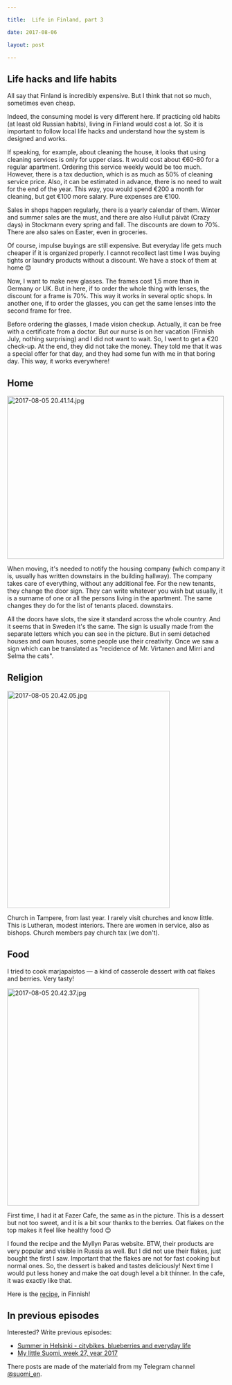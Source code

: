 ```yaml
---

title:  Life in Finland, part 3

date: 2017-08-06

layout: post

---
```


## Life hacks and life habits

All say that Finland is incredibly expensive. But I think that not so much, sometimes even cheap.

Indeed, the consuming model is very different here. If practicing old habits (at least old Russian habits), living in
Finland would cost a lot. So it is important to follow local life hacks and understand how the system is designed and
works.

<excerpt/>

If speaking, for example, about cleaning the house, it looks that using cleaning services is only for upper class. It
would cost about €60-80 for a regular apartment. Ordering this service weekly would be too much. However, there is a tax
deduction, which is as much as 50% of cleaning service price. Also, it can be estimated in advance, there is no need to
wait for the end of the year. This way, you would spend €200 a month for cleaning, but get €100 more salary. Pure
expenses are €100.

Sales in shops happen regularly, there is a yearly calendar of them. Winter and summer sales are the must, and there are
also Hullut päivät (Crazy days) in Stockmann every spring and fall. The discounts are down to 70%. There are also sales
on Easter, even in groceries.

Of course, impulse buyings are still expensive. But everyday life gets much cheaper if it is organized properly. I
cannot recollect last time I was buying tights or laundry products without a discount. We have a stock of them at home 😊

Now, I want to make new glasses. The frames cost 1,5 more than in Germany or UK. But in here, if to order the whole
thing with lenses, the discount for a frame is 70%. This way it works in several optic shops. In another one, if to
order the glasses, you can get the same lenses into the second frame for free.

Before ordering the glasses, I made vision checkup. Actually, it can be free with a certificate from a doctor. But our
nurse is on her vacation (Finnish July, nothing surprising) and I did not want to wait. So, I went to get a €20
check-up. At the end, they did not take the money. They told me that it was a special offer for that day, and they had
some fun with me in that boring day. This way, it works everywhere!

## Home

<a href="https://fotki.yandex.ru/next/users/toivonens/album/168376/view/646061?page=0" target="_blank"><img
src="https://img-fotki.yandex.ru/get/246987/14441195.52/0_9dbad_92c7f8ed_L.jpg" width="500" height="375" border="0"
title="2017-08-05 20.41.14.jpg" alt="2017-08-05 20.41.14.jpg"/></a>

When moving, it's needed to notify the housing company (which company it is, usually has written downstairs in the
building hallway). The company takes care of everything, without any additional fee. For the new tenants, they change
the door sign. They can write whatever you wish but usually, it is a surname of one or all the persons living in the
apartment. The same changes they do for the list of tenants placed. downstairs.

All the doors have slots, the size it standard across the whole country. And it seems that in Sweden it's the same. The
sign is usually made from the separate letters which you can see in the picture. But in semi detached houses and own
houses, some people use their creativity. Once we saw a sign which can be translated as "recidence of Mr. Virtanen and
Mirri and Selma the cats".

## Religion

<a href="https://fotki.yandex.ru/next/users/toivonens/album/168376/view/646062?page=0" target="_blank"><img
src="https://img-fotki.yandex.ru/get/467152/14441195.52/0_9dbae_f009a74c_L.jpg" width="375" height="500" border="0"
title="2017-08-05 20.42.05.jpg" alt="2017-08-05 20.42.05.jpg"/></a>

Church in Tampere, from last year. I rarely visit churches and know little. This is Lutheran, modest interiors. There
are women in service, also as bishops. Church members pay church tax (we don't).

## Food

I tried to cook marjapaistos — a kind of casserole dessert with oat flakes and berries. Very tasty!

<a href="https://fotki.yandex.ru/next/users/toivonens/album/168376/view/646063?page=0" target="_blank"><img
src="https://img-fotki.yandex.ru/get/249782/14441195.52/0_9dbaf_cbd28c31_L.jpg" width="443" height="500" border="0"
title="2017-08-05 20.42.37.jpg" alt="2017-08-05 20.42.37.jpg"/></a>

First time, I had it at Fazer Cafe, the same as in the picture. This is a dessert but not too sweet, and it is a bit
sour thanks to the berries. Oat flakes on the top makes it feel like healthy food 😊

I found the recipe and the Myllyn Paras website. BTW, their products are very popular and visible in Russia as well. But
I did not use their flakes, just bought the first I saw. Important that the flakes are not for fast cooking but normal
ones. So, the dessert is baked and tastes deliciously! Next time I would put less honey and make the oat dough level a
bit thinner. In the cafe, it was exactly like that.

Here is the [recipe](https://www.myllynparas.fi/reseptit/marjapaistos), in Finnish!

## In previous episodes

Interested? Write previous episodes:

* [Summer in Helsinki - citybikes, blueberries and everyday life](/en/life/little-suomi-29-2017/)
* [My little Suomi, week 27, year 2017](/en/life/little-suomi-27-2017/)

There posts are made of the materiald from my Telegram channel [@suomi_en](https://t.me/suomi_en).
